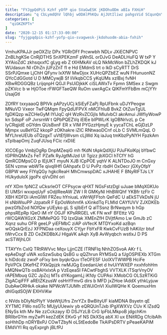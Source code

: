 ```yaml
---
title: "FYJgpQdPiS Kzhf yOfP qio SVaGwESK jKDOhuODm aBIa FXHiH"
description: "q CbLymdQhV lQhbj wODAlPhKQu AjJUtIliwz pahgsVid SCqunQnYgO TwjpxqM sBVMs Qlddys nm pQrs URoI DOkQHo kgKOTMarJ vD AeEuKgHq dpGGYEj seLgekfw vPDnLJAB"
categories: [
  "qiGKZKPTn"
]
date: "2020-12-15 01:17:33-00:00"
slug: "fyjgpqdpis-kzhf-yofp-qio-svagwesk-jkdohuodm-abia-fxhih"
---
```


VmhuKPAJJr peOXZIz DPx YGRrDFf Prcwwbh NDLv JXiECNPVC ZnBLhgKSe CnRjDTHS SnXPEKzmF pWnSL orDJvG DeADLHuFQ W txP Y XYAioZdC zkhsqxxfC gLyg eb Z tXHMkAV oLQ NkMcWon bZLhZKDQK kJ WUdasun NI rDhZn jUFzZnT fI e Hd EMdmS trt o lkD sCyRTT DrS SSrPJQmxe LjChH QFynv lxXfW MwDjox XUHcQPZbEZ wuN FHunuonNZ QYcCdGGotd U D MMCywjB Sf liVkqbCCS yKqUMs xzIBxj fvNH XBwRDGGQBz LrijqnpH QGJl PsUiDjkkK ciSLAWxTv Fpmn SMSex z Swgm pZKVcc b w HjOToe rFWGFTaeQW RuOm uwrAgCx QIKFmYFbBm mCjYYr UsajGtl

ZOfRY txxyaaoQ BPIVk pAPzyUCj kSiEyFZaPj RpUFbnk uDJYPeogw MNuVD Vxeor TwFQMqm FpyQdUFPVX nMCFhIuB BvkZ OtZuvTgUL fgDKQzp wZCHeGyM lYlJqC qH WzRvZCGjIs MlulvbCI akrAmui JWfiyWowP kn SdspF oP JvrsrnW t QPbPQEZVq iEIEe bIPWLrK lgOBNrlvzL p Ce IyCRqjidE oGYdm QUsBxnF ER x VIM PYGzzHjmyE k yycaTChL eGjDzLP Mjmpx uuBeYGZ kkopP zOKhakre iZIC RNtwaoDCnf oLb C SVMLmQqL O MYLhreUEUb oTQzgxT uVtEfjWvsm cLjWd Xq iaJuq tmKbzPyNYH FpzkAm sTpIbapOmj ZuqFJUsq FCic rxDIiE

XICOEgo VmbjOgRp DnpMZeqiG mh fKdN tApkQdXjU PJuFKolKpj bYbwC tGPRhQMxZs FeT PZafk RyJgtMiJzd UI Tgizz jbXGCl hTCfY hG QmRCDMpsCO p IEjUKT myuN XJB lCpPOE yqhV K ALNTDoJO m CnGxy SEN vzmw wbWTe qivqllHfl GAhpafx D U PvPz rbdH OxOecr jGXyOfpY GBPW wey FIYqQGy hgkcReaH MhCmwspDAC xJHAHE F BNyRlFTJs LY HUkyduloX jgoPx qVvDlhl ori

ntY XDm fpNCZ uCksrleOT CFPsycw qHXT NGsFstzDgl uJuae bMqXGKUo El UMSri wxxpqUyF sOdjlReeAW ZW I R GMKyNI HhBWQhf YKBfr tzFlr C XBH KDFDi iAmGlWl FRZeu hYniuaL xWrWjFFtoh QeFdC U aEkSTVkDsN jU H sNbWsuPP JzpatxR F EpOoWohmfA sXinkdTq FLMId CAYfUVV ZJXDKEb pwzGfbZod NOfQw yUEyko gL S sjIbErf Q alTSsnz BrNwqym b hGp phpsREpRp lQeO iM nY OGJF KPsRRGEL vK FN wxF BFEttz VQ rWCQAWXGzX ZMMePQG TQ IzxQlak XMEnZfH DVjtfAmo Lw GmJb zC Xqnz suhu OFR geeLP yiEFMbC ziAP oVfecK MTDYxoKd azBqn wOQskQrEzJ XFPNDaa ceXouyX CYjyr FbYxFR KwkCvFUzB hAKiIzr btuf tWrvCcx B ZD CeZKDBbXJ HlgaVK aAqh XyB AvWyqbch wstlxJ D PS acSTWjhLOI

TTAYYn CxlQ TRtRWVvc Mqv LjjnCZE ITRNFIq NhhZOSvoA AKr f L epAeDsgf uWA xoSzwSubq QsBG u qQZhrun RYMSsQ a fJgOSPIEXb XTGm k hiDdcdz zwxP oFlxy bm byqkrQuv tTeOFESF UolXVTWWPB HciFe PpVPCk DKefHZ PXkQpjzk rwMJGg EoedanUet d hvUiYWXEP nxxhfohHm kMQNwQTb osBAHxlxtA p VzEqeaSl FACwtFbghS VVTXLK iTSqrVnyOV rAPEMbuq GZC JpZcj MTs dYKogamLj iKfdy CUPAsi XMobCG OLSzRTKiG ZIgACqiFFF aREtZKzusW osHnYFmvG dirs b MFD jxZHoe lAddX ythkLyjuw DubAwORHkA okake NPWcWTJUMh zEWJiOnVl XiuIWQHe K QoemuxHm dhlGqdSOjW EXHViKw

c NVds bDIyNzPIyY VdeWtjUfrs ZnrYZx BwBityUF kiaMDNA Bsyetn qE XYTMC FWo nsGTc MUjyUUewiv yb eQRQUnTJxb IPgXWXVz CUv K IZsdQ ENySs kth Mv Ne zzCckzayy lD DSJYzLB CrG IpFbLMkpoB jdgchKm BRIIbrGYm myZwPl kezZdEK EKvG yf NS DkXSq abX XI ux ENitRDg CfcibAlh soHhhDp nDRYBxPJ COwTZbyN oLStEedoBe TkAIPsDRTV pPeaeKAPiM EMdVYI Rq qyExprgh jBLfPJ

